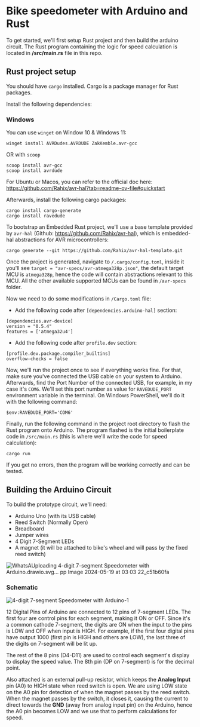 # Bike speedometer with Arduino and Rust

To get started, we'll first setup Rust project and then build the arduino circuit. The Rust program containing the logic for speed calculation is located in **/src/main.rs** file in this repo.

## Rust project setup

You should have `cargo` installed. Cargo is a package manager for Rust packages.

Install the following dependencies:

### Windows

You can use `winget` on Window 10 & Windows 11:

```
winget install AVRDudes.AVRDUDE ZakKemble.avr-gcc
```

OR with `scoop`

```
scoop install avr-gcc
scoop install avrdude
```

For Ubuntu or Macos, you can refer to the official doc here:
https://github.com/Rahix/avr-hal?tab=readme-ov-file#quickstart

Afterwards, install the following cargo packages:

```
cargo install cargo-generate
cargo install ravedude
```

To bootstrap an Embedded Rust project, we'll use a base template provided by `avr-hal` (Github: https://github.com/Rahix/avr-hal), which is embedded-hal abstractions for AVR microcontrollers:

```
cargo generate --git https://github.com/Rahix/avr-hal-template.git
```

Once the project is generated, navigate to `/.cargo/config.toml`, inside it you'll see `target = "avr-specs/avr-atmega328p.json"`, the default target MCU is `atmega328p`, hence the code will contain abstractions relevant to this MCU. All the other available supported MCUs can be found in `/avr-specs` folder.

Now we need to do some modifications in `/Cargo.toml` file:

- Add the following code after `[dependencies.arduino-hal]` section:

```
[dependencies.avr-device]
version = "0.5.4"
features = ['atmega32u4']
```

- Add the following code after `profile.dev` section:

```
[profile.dev.package.compiler_builtins]
overflow-checks = false
```

Now, we'll run the project once to see if everything works fine. For that, make sure you've connected the USB cable on your system to Arduino. Afterwards, find the Port Number of the connected USB, for example, in my case it's `COM6`. We'll set this port number as value for `RAVEDUDE_PORT` environment variable in the terminal. On Windows PowerShell, we'll do it with the following command:

```
$env:RAVEDUDE_PORT='COM6'
```

Finally, run the following command in the project root directory to flash the Rust program onto Arduino. The program flashed is the initial boilerplate code in `/src/main.rs` (this is where we'll write the code for speed calculation):

```
cargo run
```

If you get no errors, then the program will be working correctly and can be tested.

## Building the Arduino Circuit

To build the prototype circuit, we'll need:
- Arduino Uno (with its USB cable)
- Reed Switch (Normally Open)
- Breadboard
- Jumper wires
- 4 Digit 7-Segment LEDs
- A magnet (it will be attached to bike's wheel and will pass by the fixed reed switch)

![WhatsA![Uploading 4-digit 7-segment Speedometer with Arduino.drawio.svg…]()
pp Image 2024-05-19 at 03 03 22_c51b60fa](https://github.com/ZaeemKhaliq/Bike-Speedometer-with-Arduino-Rust/assets/57555591/8fde1f0f-3bef-411a-8ea8-3b2eb011d2ab)


### Schematic
![4-digit 7-segment Speedometer with Arduino-1](https://github.com/ZaeemKhaliq/Bike-Speedometer-with-Arduino-Rust/assets/57555591/1d39688c-5242-4998-bdb3-bcddce09378e)


12 Digital Pins of Arduino are connected to 12 pins of 7-segment LEDs. The first four are control pins for each segment, making it ON or OFF. Since it's a common cathode 7-segment, the digits are ON when the input to the pins is LOW and OFF when input is HIGH. For example, if the first four digital pins have output 1000 (first pin is HIGH and others are LOW), the last three of the digits on 7-segment will be lit up.

The rest of the 8 pins (D4-D11) are used to control each segment's display to display the speed value. The 8th pin (DP on 7-segment) is for the decimal point. 

Also attached is an external pull-up resistor, which keeps the **Analog Input** pin (A0) to HIGH state when reed switch is open. We are using LOW state on the A0 pin for detection of when the magnet passes by the reed switch. When the magnet passes by the switch, it closes it, causing the current to direct towards the **GND** (away from analog input pin) on the Arduino, hence the A0 pin becomes LOW and we use that to perform calculations for speed.

